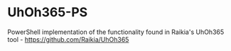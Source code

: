 # UhOh365-PS
PowerShell implementation of the functionality found in Raikia's UhOh365 tool - https://github.com/Raikia/UhOh365
